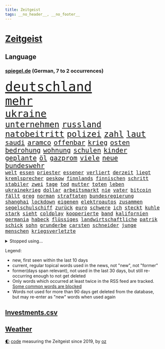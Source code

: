 ```yaml
---
title: Zeitgeist
tags: __no_header__, __no_footer__
---
```


# [Zeitgeist](https://oliz.io/zeitgeist/)

## Language

<h3><a href="https://www.spiegel.de" target="_blank">spiegel.de</a> (German, 7 to 2 occurrences)</h3>
<p style="font-family:monospace">
<span style="font-size:32pt"><a href="news_links.html#deutschland" class="current">deutschland</a></span>
<br>
<span style="font-size:28pt"><a href="news_links.html#mehr" class="current">mehr</a></span>
<br>
<span style="font-size:24pt"><a href="news_links.html#ukraine" class="current">ukraine</a></span>
<br>
<span style="font-size:20pt"><a href="news_links.html#unternehmen" class="current">unternehmen</a></span>
<span style="font-size:20pt"><a href="news_links.html#russland" class="current">russland</a></span>
<span style="font-size:20pt"><a href="news_links.html#natobeitritt" class="current">natobeitritt</a></span>
<span style="font-size:20pt"><a href="news_links.html#polizei" class="current">polizei</a></span>
<span style="font-size:20pt"><a href="news_links.html#zahl" class="current">zahl</a></span>
<span style="font-size:20pt"><a href="news_links.html#laut" class="current">laut</a></span>
<br>
<span style="font-size:16pt"><a href="news_links.html#saudi" class="current">saudi</a></span>
<span style="font-size:16pt"><a href="news_links.html#aramco" class="current">aramco</a></span>
<span style="font-size:16pt"><a href="news_links.html#offenbar" class="current">offenbar</a></span>
<span style="font-size:16pt"><a href="news_links.html#krieg" class="current">krieg</a></span>
<span style="font-size:16pt"><a href="news_links.html#osten" class="current">osten</a></span>
<span style="font-size:16pt"><a href="news_links.html#bedrohung" class="current">bedrohung</a></span>
<span style="font-size:16pt"><a href="news_links.html#wohnung" class="current">wohnung</a></span>
<span style="font-size:16pt"><a href="news_links.html#schulen" class="current">schulen</a></span>
<span style="font-size:16pt"><a href="news_links.html#kinder" class="current">kinder</a></span>
<span style="font-size:16pt"><a href="news_links.html#geplante" class="current">geplante</a></span>
<span style="font-size:16pt"><a href="news_links.html#öl" class="current">öl</a></span>
<span style="font-size:16pt"><a href="news_links.html#gazprom" class="current">gazprom</a></span>
<span style="font-size:16pt"><a href="news_links.html#viele" class="current">viele</a></span>
<span style="font-size:16pt"><a href="news_links.html#neue" class="current">neue</a></span>
<span style="font-size:16pt"><a href="news_links.html#bundeswehr" class="current">bundeswehr</a></span>
<br>
<span style="font-size:12pt"><a href="news_links.html#welt" class="current">welt</a></span>
<span style="font-size:12pt"><a href="news_links.html#essen" class="current">essen</a></span>
<span style="font-size:12pt"><a href="news_links.html#priester" class="current">priester</a></span>
<span style="font-size:12pt"><a href="news_links.html#essener" class="current">essener</a></span>
<span style="font-size:12pt"><a href="news_links.html#verliert" class="current">verliert</a></span>
<span style="font-size:12pt"><a href="news_links.html#derzeit" class="current">derzeit</a></span>
<span style="font-size:12pt"><a href="news_links.html#liegt" class="current">liegt</a></span>
<span style="font-size:12pt"><a href="news_links.html#kremlsprecher" class="current">kremlsprecher</a></span>
<span style="font-size:12pt"><a href="news_links.html#peskow" class="new">peskow</a></span>
<span style="font-size:12pt"><a href="news_links.html#finnlands" class="current">finnlands</a></span>
<span style="font-size:12pt"><a href="news_links.html#finnischen" class="new">finnischen</a></span>
<span style="font-size:12pt"><a href="news_links.html#schritt" class="current">schritt</a></span>
<span style="font-size:12pt"><a href="news_links.html#stabiler" class="new">stabiler</a></span>
<span style="font-size:12pt"><a href="news_links.html#zwei" class="current">zwei</a></span>
<span style="font-size:12pt"><a href="news_links.html#tage" class="current">tage</a></span>
<span style="font-size:12pt"><a href="news_links.html#tod" class="current">tod</a></span>
<span style="font-size:12pt"><a href="news_links.html#mutter" class="current">mutter</a></span>
<span style="font-size:12pt"><a href="news_links.html#toten" class="current">toten</a></span>
<span style="font-size:12pt"><a href="news_links.html#leben" class="current">leben</a></span>
<span style="font-size:12pt"><a href="news_links.html#ukrainekrieg" class="current">ukrainekrieg</a></span>
<span style="font-size:12pt"><a href="news_links.html#dollar" class="current">dollar</a></span>
<span style="font-size:12pt"><a href="news_links.html#arbeitsmarkt" class="current">arbeitsmarkt</a></span>
<span style="font-size:12pt"><a href="news_links.html#nie" class="current">nie</a></span>
<span style="font-size:12pt"><a href="news_links.html#vater" class="current">vater</a></span>
<span style="font-size:12pt"><a href="news_links.html#bitcoin" class="current">bitcoin</a></span>
<span style="font-size:12pt"><a href="news_links.html#fällt" class="current">fällt</a></span>
<span style="font-size:12pt"><a href="news_links.html#greg" class="current">greg</a></span>
<span style="font-size:12pt"><a href="news_links.html#norman" class="new">norman</a></span>
<span style="font-size:12pt"><a href="news_links.html#straftaten" class="current">straftaten</a></span>
<span style="font-size:12pt"><a href="news_links.html#bundesregierung" class="current">bundesregierung</a></span>
<span style="font-size:12pt"><a href="news_links.html#shanghai" class="current">shanghai</a></span>
<span style="font-size:12pt"><a href="news_links.html#lockdown" class="current">lockdown</a></span>
<span style="font-size:12pt"><a href="news_links.html#eigenen" class="current">eigenen</a></span>
<span style="font-size:12pt"><a href="news_links.html#elektroautos" class="current">elektroautos</a></span>
<span style="font-size:12pt"><a href="news_links.html#zusammen" class="current">zusammen</a></span>
<span style="font-size:12pt"><a href="news_links.html#segelschulschiff" class="new">segelschulschiff</a></span>
<span style="font-size:12pt"><a href="news_links.html#zurück" class="current">zurück</a></span>
<span style="font-size:12pt"><a href="news_links.html#euro" class="current">euro</a></span>
<span style="font-size:12pt"><a href="news_links.html#schwere" class="current">schwere</a></span>
<span style="font-size:12pt"><a href="news_links.html#ich" class="current">ich</a></span>
<span style="font-size:12pt"><a href="news_links.html#steckt" class="current">steckt</a></span>
<span style="font-size:12pt"><a href="news_links.html#kuhle" class="current">kuhle</a></span>
<span style="font-size:12pt"><a href="news_links.html#stark" class="current">stark</a></span>
<span style="font-size:12pt"><a href="news_links.html#sieht" class="current">sieht</a></span>
<span style="font-size:12pt"><a href="news_links.html#coldplay" class="new">coldplay</a></span>
<span style="font-size:12pt"><a href="news_links.html#kooperierte" class="new">kooperierte</a></span>
<span style="font-size:12pt"><a href="news_links.html#band" class="current">band</a></span>
<span style="font-size:12pt"><a href="news_links.html#kalifornien" class="current">kalifornien</a></span>
<span style="font-size:12pt"><a href="news_links.html#germania" class="current">germania</a></span>
<span style="font-size:12pt"><a href="news_links.html#habeck" class="current">habeck</a></span>
<span style="font-size:12pt"><a href="news_links.html#flüssiges" class="current">flüssiges</a></span>
<span style="font-size:12pt"><a href="news_links.html#landwirtschaftliche" class="new">landwirtschaftliche</a></span>
<span style="font-size:12pt"><a href="news_links.html#patrik" class="current">patrik</a></span>
<span style="font-size:12pt"><a href="news_links.html#schick" class="current">schick</a></span>
<span style="font-size:12pt"><a href="news_links.html#sohn" class="current">sohn</a></span>
<span style="font-size:12pt"><a href="news_links.html#grunderbe" class="new">grunderbe</a></span>
<span style="font-size:12pt"><a href="news_links.html#carsten" class="current">carsten</a></span>
<span style="font-size:12pt"><a href="news_links.html#schneider" class="current">schneider</a></span>
<span style="font-size:12pt"><a href="news_links.html#junge" class="current">junge</a></span>
<span style="font-size:12pt"><a href="news_links.html#menschen" class="current">menschen</a></span>
<span style="font-size:12pt"><a href="news_links.html#kriegsverletzte" class="current">kriegsverletzte</a></span>
</p>
<details>
<summary>Stopped using...</summary>
<p class="former" style="font-size:12pt">
energien(567) geschrieben(567) kriminelle(567) strafmaßnahmen(567) attackieren(566) aufmerksamkeit(566) eindruck(566) gewaltige(566) gäste(566) kommunen(566) kündigung(566) liste(566) maria(566) verhältnis(566) atlantik(565) fühlen(565) krankenhäuser(565) körper(565) maß(565) rechtsextremismus(565) schweigt(565) sekunden(565) vergeben(565) versprach(565) atmosphäre(564) brücke(564) coronawelle(564) co₂(564) ddr(564) versäumnisse(564) 400(563) erholung(563) gesagt(563) jahrzehnte(563) jens(563) kritisierte(563) portugal(563) provinz(563) street(563) taten(563) bewaffnete(562) brauchte(562) hintergründe(562) klaren(562) messi(562) tore(562) umfeld(562) verdächtigen(562) verdächtiger(562) vorher(562) anwalt(561) befindet(561) csuchef(561) entwurf(561) fallzahlen(561) gelassen(561) iran(561) julia(561) kriminellen(561) neueste(561) peru(561) rassistischer(561) reißt(561) software(561) standort(561) verdachts(561) verhängen(561) verraten(561) zahlreichen(561) bereich(560) dadurch(560) eugh(560) gedenken(560) kochinstituts(560) leeren(560) material(560) rettungskräfte(560) texas(560) tieren(560) verstehen(560) wütet(560) äußert(560) abstimmen(559) coronafälle(559) erheblich(559) infektion(559) kündigen(559) lakers(559) lüge(559) medizin(559) sichern(559) smith(559) sprengstoff(559) vermehrt(559) version(559) vertrauen(559) and(558) angesteckt(558) aufnehmen(558) august(558) digitaler(558) gelungen(558) kaputt(558) setzte(558) verwirrung(558) werke(558) angenommen(557) begrenzen(557) botschaften(557) festnahme(557) fotograf(557) ministerpräsidenten(557) norbert(557) philip(557) schnelltests(557) schwindet(557) spektakulär(557) umso(557) 2011(556) bewertet(556) bezahlt(556) breit(556) bundespolizei(556) coronahilfen(556) dauern(556) erlassen(556) meint(556) schlimmsten(556) werben(556) partys(555) siegen(555) abwehr(554) bestehen(554) blockiert(554) jahrzehntelang(554) mode(554) razzien(554) ärzten(554) äthiopien(554) demokratische(553) frische(553) hotels(553) härter(553) menschenrechte(553) netanyahu(553) verbände(553) fahrrad(552) institut(552) kryptowährung(552) 2030(551) angerichtet(551) anlass(551) mieter(551) hund(550) kranke(550) regensburg(550) konzentrieren(549) on(549) siegte(549) trainiert(549) 600(548) eigentümer(548) emissionen(548) gefangene(548) kölner(548) stadion(548) torhüter(548) festgestellt(547) coronaerkrankung(546) deutsches(546) gold(546) beiträge(545) eigener(545) gaben(545) juristisch(545) monats(545) störung(545) tiefen(545) vorgaben(545) gestürzt(544) rettete(544) wind(544) begründet(543) achten(542) verwickelt(542) vorne(542) beteiligen(541) gewahrsam(541) gouverneur(541) spektakuläre(541) mama(540) rose(540) status(540) stieß(540) tennisprofi(540) rückstand(539) hinten(538) hoffnungen(538) landet(538) nationalen(538) einschätzung(537) saintgermain(536) sydney(536) syrer(536) mancher(535) nation(535) erwachsene(534) hohem(534) wandel(533) leider(532) vermissen(532) händler(531) stört(531) begangen(530) hausarrest(530) uhaft(530) iranischen(529) jurist(529) schock(527) ministerien(526) coronaauflagen(524) bundesnetzagentur(523) olympia(523) rückblick(523) riesiges(521) lockerungen(520) besteht(518) kanadas(518) massaker(517) smartphones(517) zdf(517) kleinkind(516) staatlichen(516) sperren(515) staatsoberhaupt(515) geflohen(513) gewannen(513) überfordert(513) ausgaben(512) coronaimpfungen(511) topspiel(511) weltmeisterschaft(507) tigray(506) strukturen(502) gesetzlichen(500) heimsieg(500) rätseln(500) erleichtern(499) hagen(499) antony(498) berühmtesten(489) geheime(489) erzieher(488) abhilfe(486) coronawochenüberblick(483) woelki(479) wetterdienst(472) 95(459) technische(459) glasgow(458) langjährige(458) bestens(454) ungemütlich(439) extremwetter(437) klappen(437) behindern(436) anfeindungen(429) bahnverkehr(425) indiens(420) zusammenbruch(419) protestaktion(412) orte(402) rum(401) untermauert(399) strecken(396) erschoss(391) 15jähriger(385) rumänien(377) verlag(375) tabu(369) financial(365) mindeststeuer(365) umständen(362) zufriedener(360) erschüttern(359) niemandem(357) forschende(356) fußballnationalmannschaft(351) holz(349) auszeichnung(347) genesen(347) vorreiter(341) freigegeben(339) pop(332) absolute(331) heizkosten(327) kugel(325) ständigen(324) eingeladen(322) vorgang(322) deutschkolumne(321) ungeimpft(321) individuelle(318) 01(317) millionenstadt(315) mangelware(314) bezichtigt(311) osaka(311) fluggesellschaften(310) naftali(310) schwäche(308) erhöhte(307) ernstfall(307) traditionelle(306) unwettern(305) lebensmitteln(304) naht(304) geheimer(302) urteilte(302) kroatien(301) vodafone(300) gegenspieler(298) morgens(298) zusammengestoßen(298) norwegische(295) verwandten(293) schließung(290) 72(289) axel(286) gorillas(286) siebte(283) intendant(280) rt(280) aufbau(279) geräumt(274) flut(273) lebten(272) fällig(271) ahrtal(266) gesund(266) traten(266) erzieherinnen(264) kollision(264) lebron(264) beeinträchtigt(262) archäologen(260) krisenmanagement(260) badenbaden(259) berühmteste(255) bewahrt(255) unterdrückung(255) erkenntnissen(254) moritz(253) änderung(253) grand(252) regnet(252) staatsmedien(252) genervt(250) netzwerke(250) verkehrt(248) zivile(248) verzockt(247) films(246) düsseldorfer(244) gültig(242) verstecken(241) übertragen(241) 05(238) göringeckardt(237) inneren(237) samsung(236) regierte(235) vorhang(234) masters(233) nadine(233) springer(232) diebe(230) tierwelt(230) mitmachen(228) produktionsausfälle(228) begegnung(227) holstein(225) regale(224) wahlkampfauftakt(224) katrin(223) hero(222) hingerichtet(222) lutz(221) zeitgleich(221) satt(220) wittert(219) geburtstagsfeier(216) 2g(215) anheben(215) nikita(214) vorteil(214) ausgetauscht(213) nfl(213) arktis(209) hell(208) epic(206) denkbar(205) spitzenspiel(204) erfolgen(202) gefälschtem(202) älteste(202) beeinflusst(201) daniil(201) friedens(200) ice(200) 20jährigen(199) natostaaten(199) jesse(198) berlinbrandenburg(197) erneuerbaren(196) bettina(194) hitzewellen(194) bedeckt(193) begriffe(192) hey(192) rauswurf(192) einschätzungen(191) nachziehen(191) mannschaften(189) kälte(188) kredite(186) unterstützten(186) zentralen(186) geheimdienste(183) grauen(183) plastikmüll(183) sauer(183) uskongress(183) ambitioniert(181) betrunken(180) scherz(180) damaligen(179) massen(178) mitarbeiterinnen(178) bereichen(177) hinrichtung(177) aaron(176) gezielten(176) hals(176) registrierten(176) medienkonzern(174) verprügelt(174) zufällig(174) coronapatienten(173) ampelpartner(170) swr(170) beruft(169) idioten(169) reichelt(169) kommissionspräsidentin(168) valencia(168) westlicher(168) bayernstar(167) beliebt(167) bundestagsvizepräsidentin(167) feind(166) klimaneutralität(166) zimmermann(166) konzentration(165) generationen(164) spaghetti(163) gegentore(161) wach(161) airlines(160) wissenschaftlichen(160) zweifache(160) christiane(159) hinsicht(159) empfindliche(158) sammlung(158) stürzten(158) qualität(156) schienen(156) wetten(156) gestiegene(155) paparazzi(155) staatsstreich(155) befreite(154) jugendorganisation(154) khan(154) zehnjähriger(154) bosnienherzegowina(153) hohes(153) fassen(151) anleitung(150) bundesfinanzminister(148) formel1saison(148) strafstoß(148) verglich(148) auseinander(147) flüchtling(147) hinein(147) technischer(147) zehnjährigen(146) gründet(145) kursiert(145) rauschgift(145) schmutzige(144) meteorologen(143) windenergie(143) wolfsburger(143) zustande(142) 107(141) griffen(141) koma(141) getestete(140) überlastet(140) beratung(139) krankenversicherungen(137) menschenrechtslage(137) missverstanden(137) vergangenes(136) allgemeinen(135) ibizaaffäre(135) mondes(135) turniers(135) behält(134) pessimistisch(134) usrepräsentantenhaus(134) zugelassene(134) endlose(133) ghislaine(133) maxwell(133) wecken(133) käme(132) atomverhandlungen(131) diplomatisch(131) gestaltet(131) interpol(131) verabschieden(131) arbeite(130) aussetzen(130) klappt(130) pink(130) stimmte(130) personalnot(129) coviderkrankung(128) schärfste(128) surfer(128) totschlags(128) 33jährigen(127) fdpminister(127) letztlich(127) bemerkenswerte(126) erbeuten(126) muscheln(125) tabellenkeller(125) windräder(125) buschmann(124) impfausweis(124) verschleppung(124) papa(123) problematisch(123) geflohene(122) klettern(122) verurteilen(122) mühen(121) antrittsbesuch(120) downing(120) masepin(120) leiser(119) offenbarte(119) vincent(119) zwayer(119) schneefall(117) solar(117) berger(116) beschwört(116) fälschen(116) krisengebiete(116) rechner(116) brunner(115) gespenst(115) gewaltigen(114) kollege(114) oscars(114) haderte(113) spielplan(113) alleingelassen(112) auswanderer(112) paartherapeutin(112) moderierte(111) zusammengezogen(111) beherrscht(110) coronaschutzmaßnahmen(110) hilfslieferungen(110) influencerin(110) normalen(109) polarisiert(109) 270(108) aktionismus(108) bescheren(108) kaczyński(108) ausreise(107) beschaffung(107) defibrillator(106) dreyer(106) knüpft(106) konsulat(106) malu(106) rheinlandpfälzische(106) ardserie(105) vettel(105) zusammengefasst(105) abstandsregeln(104) allzu(104) gefühlen(104) flaggen(103) hilflos(103) juristischen(103) prozesses(103) reiches(102) academy(101) finanzschwache(101) impfpflichtdebatte(101) lehrermangel(101) zerfallen(101) alpenland(100) vizeregierungschef(100) liebte(99) millionäre(98) schimpansen(98) vorsätze(98) übertroffen(97) geschenk(96) muslimische(96) medienanstalt(95) sowjetische(95) bonn(94) bunt(94) erneuert(94) fröhlich(94) brandanschlag(93) gewaltsame(93) elektroautobauer(92) herzattacke(92) entlastungen(91) erwerben(91) 2002(90) nahostkonflikt(90) auslieferungsrekord(89) bronx(89) klassenzimmern(89) stünden(89) teppich(89) angestiegen(88) entspannen(88) 82jährige(87) klimaschädliche(87) methan(87) siebenjährige(87) veteranen(87) wehrdienst(87) einmarschieren(86) knappes(86) lügner(86) repariert(86) schlimmere(86) vitali(86) abschlagszahlungen(85) angeheizt(85) dilettanten(85) filmemacher(85) färbt(85) guantanamo(85) justizministerium(85) kurioser(85) wahlrechtsreform(85) brisante(84) emotionalen(84) gütern(84) influencerinnen(84) prognostiziert(84) provozierte(84) soloselbstständige(84) tempolimits(84) verweist(84) verzweifeln(84) wundert(84) baltimore(83) columbus(83) diebesgut(83) kontrollverlust(83) strände(83) äthiopischen(83) getroffenen(82) grünenführung(82) isolieren(82) massenmord(82) notfallversorgung(82) schüttelte(82) barty(81) inselgruppe(81) leistungsträger(81) nachwirkungen(81) plündern(81) rollo(81) 2014(80) genozid(80) mitverantwortung(80) pokert(80) unterschlagen(80) verdienst(80) anrede(79) geschworenen(79) gespürt(79) kernkraftwerke(79) litauens(79) misstrauensvotum(79) ustalent(79) berlusconi(78) besprachen(78) entschlossenheit(78) fifaboss(78) hollywoodstars(78) infantino(78) silvio(78) energiekonzerns(77) premierministerin(77) säbelrasseln(77) thyssenkrupp(77) yann(77) zweistellige(77) entgegenzusetzen(76) prenzlauer(76) stock(76) verfügbaren(76) 55jährigen(75) altkanzlerin(75) experiment(75) nürnberger(75) ungewohnte(75) überfordern(75) beckham(74) fürchtete(74) pfeiffer(74) rückruf(74) elefanten(73) hashtags(73) runter(73) autokorso(72) umtriebiger(72) burkina(71) faso(71) kleinbus(71) picture(71) risikogruppen(71) vergewaltigte(71) 37jährigen(70) heimischen(70) komplott(70) minusgrade(70) weltlage(70) begingen(69) solo(69) stromausfälle(69) unterstellt(69) aufsteigen(68) designer(68) kfwförderung(68) kylian(68) mbappé(68) weltranglistenzweite(68) ashleigh(67) eingeplant(67) swiatek(67) funk(66) gleichnamigen(66) kreisen(66) frühlings(65) krisengebiet(65) verbleib(65) abstoßen(64) anfangszeit(64) bankkunden(64) favoritinnen(64) gebühren(64) ausgeweitet(63) auszuweiten(63) knappe(63) machtstrukturen(63) mitgliedern(63) stabschef(63) versagen(63) verspätungen(63) vorstellbar(63) 250000(62) bündnispartner(62) pokerturnier(62) raubes(62) videoanalyse(62) vollständigen(62) abgeschlossenen(61) exsoldaten(61) betrugs(60) dr(60) gefeierte(60) hagelt(60) jackson(60) oxford(60) projekten(60) putschversuch(60) schockierend(60) verschleppt(60) verwandt(60) erhoffen(59) grausame(59) umzusetzen(59) verhilft(59) wegfällt(59) wirtschaften(59) abgestimmt(58) heer(58) lehnte(58) sarkastisch(58) zeilen(58) zärtlich(58) coronalockerungen(57) dissidenten(57) jennifer(57) jugendstudie(57) just(57) projekts(57) saied(57) schneeregen(57) umgehung(57) wettbewerbe(57) ahnung(56) bidenregierung(56) bizarrer(56) dubiosen(56) heidenheim(56) 37jähriger(55) abgezogen(55) geldwäscheverdachtsfälle(55) halbzeit(55) klum(55) komiker(55) bauch(54) sees(54) uralten(54) interessiert(53) kommerzielle(53) löwe(53) kappen(52) krause(52) leyens(52) verblüfft(52) 1100(51) benötigten(51) noble(51) seenotretter(51) versprechungen(51) geforscht(50) kluge(50) ost(50) pannen(50) ratlos(50) unberührte(50) 95jährige(49) a7(49) coronademonstranten(49) erforschen(49) ermuntert(49) hagelschauers(49) meiden(49) samuel(49) schneiden(49) swingerklub(49) bekanntwerden(48) gelegen(48) gestärkt(48) sekretärin(48) stürmischen(48) zögerte(48) profitierte(47) rückblickend(47) außenpolitische(46) einigermaßen(46) fünften(46) schockierte(46) schreckliche(46) taktischen(46) zittern(46) angepöbelt(45) gardasee(45) sanktion(45) untereinander(45) verschwörung(45) altenpfleger(44) germany(44) knast(44) lobbyregister(44) omikronsubtyp(44) tückisch(44) ankommt(43) gepanzerte(43) glaubte(43) mangelhaft(43) verdirbt(43) überarbeitet(43) beschuldigten(42) bobic(42) fredi(42) infektiologin(42) nukleare(42) schneidet(42) sicherheitsrat(42) studio(42) titelchancen(42) todesopfers(42) westafrikanischen(42) wohnhäuser(42) bekundet(41) bindung(41) juliane(41) mateusz(41) morawiecki(41) niedergestochen(41) schadensersatzklagen(41) sponsoren(41) statistisches(41) tanken(41) östlichen(41) abstiegsbedrohte(40) jochen(40) natalia(40) stationierung(40) usverteidigungsministerium(40) vergessenen(40) ausweiten(39) bröckelt(39) diskrepanz(39) jenen(39) power(39) sperrte(39) 48jährigen(38) afghanen(38) gru(38) mobil(38) riskant(38) saarländische(38) spannendes(38) belgrad(37) bombardierte(37) exfreundin(37) parlamentariergruppe(37) ukrainischem(37) iowa(36) ipccklimabericht(36) unomenschenrechtsrat(36) verstummen(36) vorziehen(36) wappnen(36) weltklimarat(36) zwingt(36) ausgang(35) bewegenden(35) creative(35) director(35) duo(35) erarbeitet(35) fußballverbände(35) streitkräften(35) weltklimabericht(35) altersvorsorge(34) aufgehalten(34) auflösen(34) biathlet(34) bundestrainerin(34) coronakennzahlen(34) empören(34) iwan(34) natotreffen(34) wirtschaftshilfen(34) zugunglück(34) überfielen(34) 1977(33) couch(33) militärexperten(33) zerstörungen(33) ehemaligem(32) energieembargo(32) natoostflanke(32) osterferien(32) rabatt(32) ungewiss(32) bundeswirtschaftsministerium(31) katastrophalen(31) sachs(31) ahr(30) drücken(30) gasspeicher(30) hauchdünn(30) schnellere(30) weltmeisters(30) flüchtlingsheim(29) geächtet(29) hansa(29) invasionsarmee(29) kombattanten(29) unterkunft(29) verbandes(29) abstiegsplatz(28) ausgenommen(28) dokumentieren(28) dreierpack(28) gegners(28) neymar(28) verfügt(28) ablöse(27) eye(27) mach(27) obduktion(27) queer(27) raketenangriff(27) revolutionsgarden(27) tankrabatt(27) vermögenswerte(27) übersetzt(26) absichtlich(25) befristetes(25) oil(25) schnelleren(25) endpunkt(24) gaststätten(24) volkes(24) 25jähriger(23) ferraripilot(23) mechaniker(23) olga(23) wikinger(23) 60jährige(22) irina(22) karim(22) kriegstage(22) sandsäcke(22) vorort(22) 60jähriger(21) angetreten(21) freundinnen(21) grundordnung(21) indian(21) kalifornischen(21) kalt(21) militärbündnisses(21) natomitglied(21) pogačar(21) sardinien(21) sound(21) tadej(21) wells(21) zusammenleben(21) zweifelhaft(21) autonomie(20) co2emissionen(20) erwischen(20) leugnet(20) spielmacher(20) unterscheidet(20) wahlrecht(20) merke(19) messungen(19) rumäniens(19) verweis(19) zwangsarbeit(19) indem(18) menschenrechtsorganisationen(18) umentschieden(18) verfolgung(18) abzusetzen(17) angestellte(17) bauten(17) emporkömmling(17) fahrlehrer(17) friedensvertrag(17) paddeln(17) schiefgelaufen(17) stalin(17) amerikanischer(16) arkansas(16) gerüstet(16) nulltarif(16) staatstragend(16) wmqualifikation(16) arena(15) aufzunehmen(15) coronamaskenpflicht(15) familienleben(15) häftling(15) insolvenzverschleppung(15) lungenembolie(15) schutzmaßnahme(15) andauernden(14) hartnäckig(14) kommunizieren(14) kontext(14) studienergebnisse(14) zdfsportstudio(14) besorgniserregend(13) enthielten(13) gelenkt(13) normalverdiener(13) ordentlich(13) registrierte(13) zweifelt(13) öffentlicher(13) aggressor(12) dfl(12) mikroplastik(12) dir(11) grauens(11) hurtigruten(11) neutralität(11) ohrfeigeneklat(11)
</p>
</details>
<p>Legend:
<ul>
<li><span class="new">new</span>, first seen within the last 10 days</li>
<li><span class="current">current</span>, regular topical words used in the news, not "new", not "former"</li>
<li><span class="former">former(days span relevant)</span>, not used in the last 30 days, but still re-occurring enough to not get deleted</li>
<li>Only words which occurred at least twice in the RSS feed are tracked. <a href="language/filters.py">Some common words are blocked</a></li>
<li>Words not used for more than 90 days get deleted from the database, but may re-enter as "new" words when used again</li>
</ul>
</p>

## [Investments](investments.html)[.csv](investments.csv)

## [Weather](weather.html)

<footer>
<a href="javascript:toggleTheme()" class="nav">🌓</a>
<a href="https://github.com/ooz/zeitgeist">code</a> measuring the Zeitgeist since 2019, by <a href="https://oliz.io">oz</a>
</footer>
